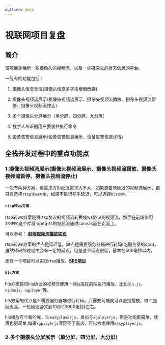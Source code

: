 ```yaml
---
outline: deep
---
```


# 视联网项目复盘

## 简介

该项目是展示一些摄像头的视频流，以及一些摄像头的状态信息的平台。

一般有的功能包括：

1. 摄像头信息管理(摄像头信息多字段增删改查)

2. 摄像头视频流展示(摄像头视频流展示、摄像头视频流播放、摄像头视频流暂停、摄像头视频流停止)

3. 多个摄像头分屏展示（单分屏、四分屏、九分屏）

4. 数字人AI识别用户要求并执行命令

5. 设备告警信息展示(设备告警信息展示、设备告警信息详情)



## 全栈开发过程中的重点功能点

### 1.摄像头视频流展示(摄像头视频流展示、摄像头视频流播放、摄像头视频流暂停、摄像头视频流停止)

一般有两种方案，看需求方对延迟需求大不大，如果想要低延迟的视频流展示，那只有选择`rtsp转ws方案`，如果不是很在乎延迟，可以选择`hls方案`。

#### `rtsp转ws方案`

rtsp转ws方案是将rtsp协议的视频流转换成ws协议的视频流，然后在前端使用`JSMPEG`这个库将mpeg-ts的视频流通过canvas画在页面上。

可以参考：
[**前端视频流播放实现**](https://git.leet-code.online/function/video.html)

rtsp转ws方案的优点是延迟低，缺点是需要服务器端进行转码(吃服务器的cpu)，虽然转码的过程中会有一定的延迟，但是这个延迟很低，基本在500毫秒以内。

还有一个项目可以实现rtsp播放，[**SRS项目**](https://ossrs.net/lts/zh-cn/)


#### `hls方案`

hls方案是将hls协议的视频流使用一些js库在前端进行播放，比如`hls.js`、`videojs`、`xgplayer`等。

hls方案的优点是不需要服务器端进行转码，只需要前端就可以直接播放，缺点是延迟高，一般延迟会来到10秒(10000毫秒)左右。

hls播放有个新的库，叫`easyplayerjs`，类似与`xgplayerjs`，但是功能更简单，使用也更简单,如果`xgplayerjs`满足不了需求，可以考虑使用`easyplayerjs`。

### 2.多个摄像头分屏展示（单分屏、四分屏、九分屏）

